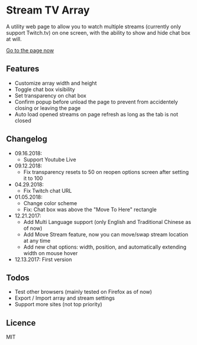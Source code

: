 # Stream TV Array

A utility web page to allow you to watch multiple streams (currently only support Twitch.tv) on one screen, with the ability to show and hide chat box at will.

[Go to the page now](https://fsworld009.github.io/StreamTvArray/)


## Features
- Customize array width and height
- Toggle chat box visibility
- Set transparency on chat box
- Confirm popup before unload the page to prevent from accidentely closing or leaving the page
- Auto load opened streams on page refresh as long as the tab is not closed

## Changelog
- 09.16.2018:
  - Support Youtube Live
- 09.12.2018:
  - Fix transparency resets to 50 on reopen options screen after setting it to 100
- 04.29.2018:
  - Fix Twitch chat URL
- 01.05.2018:
  - Change color scheme
  - Fix: Chat box was above the "Move To Here" rectangle
- 12.21.2017:
  - Add Multi Language support (only English and Traditional Chinese as of now)
  - Add Move Stream feature, now you can move/swap stream location at any time
  - Add new chat options: width, position, and automatically extending width on mouse hover
- 12.13.2017: First version

## Todos
- Test other browsers (mainly tested on Firefox as of now)
- Export / Import array and stream settings
- Support more sites (not top priority)

## Licence
MIT